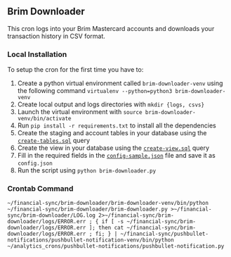 ## Brim Downloader

This cron logs into your Brim Mastercard accounts and downloads your transaction history in CSV format.

### Local Installation

To setup the cron for the first time you have to:
1. Create a python virtual environment called `brim-downloader-venv` using the following command `virtualenv --python=python3 brim-downloader-venv`
1. Create local output and logs directories with `mkdir {logs, csvs}`
1. Launch the virtual environment with `source brim-downloader-venv/bin/activate`
1. Run `pip install -r requirements.txt` to install all the dependencies
1. Create the staging and account tables in your database using the [`create-tables.sql`](./create-tables.sql) query
1. Create the view in your database using the [`create-view.sql`](./create-view.sql) query
1. Fill in the required fields in the  [`config-sample.json`](./config-sample.json) file and save it as `config.json`
1. Run the script using `python brim-downloader.py`

### Crontab Command
```
~/financial-sync/brim-downloader/brim-downloader-venv/bin/python ~/financial-sync/brim-downloader/brim-downloader.py >~/financial-sync/brim-downloader/LOG.log 2>~/financial-sync/brim-downloader/logs/ERROR.err ; { if [ -s ~/financial-sync/brim-downloader/logs/ERROR.err ]; then cat ~/financial-sync/brim-downloader/logs/ERROR.err ; fi; } | ~/financial-sync/pushbullet-notifications/pushbullet-notification-venv/bin/python ~/analytics_crons/pushbullet-notifications/pushbullet-notification.py
```
